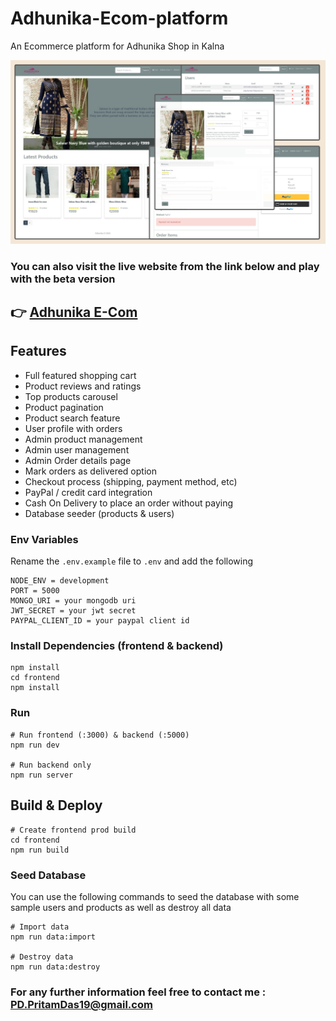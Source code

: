# Adhunika-Ecom-platform
An Ecommerce platform for Adhunika Shop in Kalna

<img src="./frontend/public/Banner.png">

<h3>You can also visit the live website from the link below and play with the beta version</h3>
<h2>👉 <a href="https://adhunika-ecom-platform.onrender.com/" target="_blank">Adhunika E-Com</a></h2>

## Features

- Full featured shopping cart
- Product reviews and ratings
- Top products carousel
- Product pagination
- Product search feature
- User profile with orders
- Admin product management
- Admin user management
- Admin Order details page
- Mark orders as delivered option
- Checkout process (shipping, payment method, etc)
- PayPal / credit card integration
- Cash On Delivery to place an order without paying
- Database seeder (products & users)

### Env Variables

Rename the `.env.example` file to `.env` and add the following

```
NODE_ENV = development
PORT = 5000
MONGO_URI = your mongodb uri
JWT_SECRET = your jwt secret
PAYPAL_CLIENT_ID = your paypal client id
```

### Install Dependencies (frontend & backend)

```
npm install
cd frontend
npm install
```

### Run

```
# Run frontend (:3000) & backend (:5000)
npm run dev

# Run backend only
npm run server
```

## Build & Deploy

```
# Create frontend prod build
cd frontend
npm run build
```

### Seed Database

You can use the following commands to seed the database with some sample users and products as well as destroy all data

```
# Import data
npm run data:import

# Destroy data
npm run data:destroy
```

<h3>For any further information feel free to contact me : <a href="mailto:pd.pritamdas19@gmail.com">PD.PritamDas19@gmail.com</a>